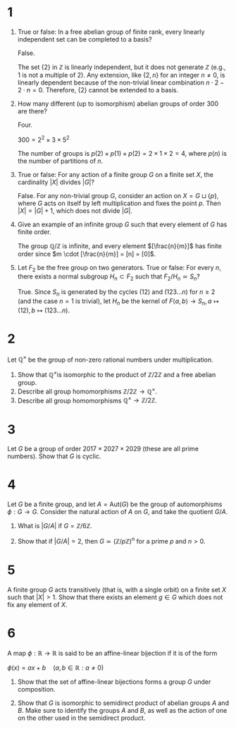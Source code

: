 # 1
1. True or false: In a free abelian group of finite rank, every linearly independent set can be completed to a basis?

   False.

   The set {2} in $\mathbb{Z}$ is linearly independent, but it does not generate $\mathbb{Z}$ (e.g., 1 is not a multiple of 2). Any extension, like $\{2, n\}$ for an integer $n \neq 0$, is linearly dependent because of the non-trivial linear combination $n \cdot 2 - 2 \cdot n = 0$. Therefore, $\{2\}$ cannot be extended to a basis.

2. How many different (up to isomorphism) abelian groups of order 300 are there?

   Four.

   $300=2^2 \times 3 \times 5^2$
   
   The number of groups is $p(2) \times p(1) \times p(2) = 2 \times 1 \times 2 = 4$, where $p(n)$ is the number of partitions of $n$.
3. True or false: For any action of a finite group $G$ on a finite set $X$, the cardinality $|X|$ divides $|G|$?

   False. For any non-trivial group $G$, consider an action on $X = G \sqcup \{p\}$, where $G$ acts on itself by left multiplication and fixes the point $p$. Then $|X| = |G|+1$, which does not divide $|G|$.
   
4. Give an example of an infinite group $G$ such that every element of $G$ has finite order.

   The group $\mathbb{Q}/\mathbb{Z}$ is infinite, and every element $[\frac{n}{m}]$ has finite order since $m \cdot [\frac{n}{m}] = [n] = [0]$.
5. Let $F_2$ be the free group on two generators. True or false: For every $n$, there exists a normal subgroup $H_n \subset F_2$ such that $F_2 / H_n \simeq S_n$?

    True. Since $S_n$ is generated by the cycles $(12)$ and $(123\dots n)$ for $n \ge 2$ (and the case $n=1$ is trivial), let $H_n$ be the kernel of $F\langle a,b\rangle\to S_n,a\mapsto(12),b\mapsto(123\dots n)$.
   
# 2
Let $\mathbb{Q}^{\times}$ be the group of non-zero rational numbers under multiplication.
1. Show that $\mathbb{Q}^{\times}$is isomorphic to the product of $\mathbb{Z} / 2 \mathbb{Z}$ and a free abelian group.
2. Describe all group homomorphisms $\mathbb{Z} / 2 \mathbb{Z} \to \mathbb{Q}^{\times}$.
3. Describe all group homomorphisms $\mathbb{Q}^{\times} \to \mathbb{Z} / 2 \mathbb{Z}$.
# 3
Let $G$ be a group of order $2017 \times 2027 \times 2029$ (these are all prime numbers). Show that $G$ is cyclic.
# 4
Let $G$ be a finite group, and let $A=\mathrm{Aut}(G)$ be the group of automorphisms $\phi: G \to G$. Consider the natural action of $A$ on $G$, and take the quotient $G / A$.
1. What is $|G / A|$ if $G=\mathbb{Z} / 6 \mathbb{Z}$.

2. Show that if $|G / A|=2$, then $G \simeq(\mathbb{Z} / p \mathbb{Z})^n$ for a prime $p$ and $n>0$.

# 5
A finite group $G$ acts transitively (that is, with a single orbit) on a finite set $X$ such that $|X|>1$. Show that there exists an element $g \in G$ which does not fix any element of $X$.

# 6
A map $\phi: \mathbb{R} \to \mathbb{R}$ is said to be an affine-linear bijection if it is of the form

$\phi(x)=a x+b \quad(a, b \in \mathbb{R}: a \neq 0)$

1. Show that the set of affine-linear bijections forms a group $G$ under composition.
   
2. Show that $G$ is isomorphic to semidirect product of abelian groups $A$ and $B$. Make sure to identify the groups $A$ and $B$, as well as the action of one on the other used in the semidirect product.
   
